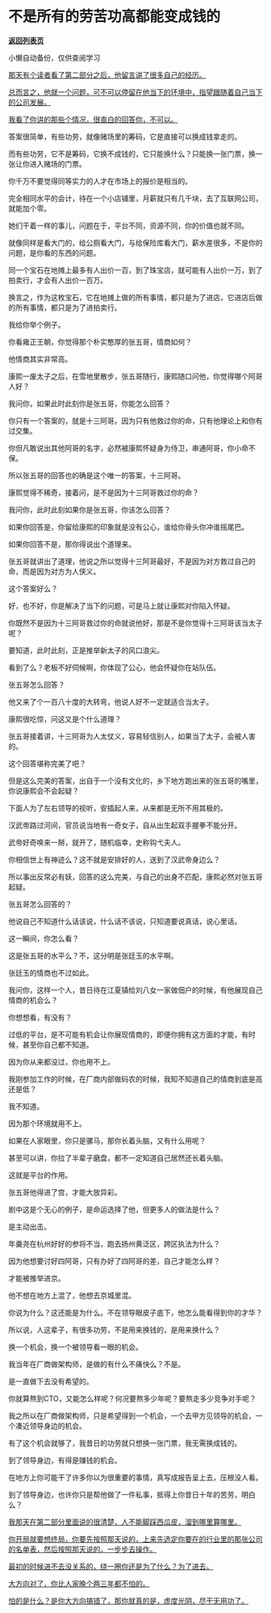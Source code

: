 # 不是所有的劳苦功高都能变成钱的

[**返回列表页**](/gzh/记忆承载)

小懒自动备份，仅供查阅学习

[那天有个读者看了第二部分之后，他留言讲了很多自己的经历。](https://mp.weixin.qq.com/s?__biz=Mzg4MTg2MzU3Mg==&mid=2247484474&idx=1&sn=8f4152d840eea7712be2455817e5e631&scene=21#wechat_redirect)

[总而言之，他就一个问题，可不可以停留在他当下的环境中，指望跟随着自己当下的公司发展。](https://mp.weixin.qq.com/s?__biz=Mzg4MTg2MzU3Mg==&mid=2247484474&idx=1&sn=8f4152d840eea7712be2455817e5e631&scene=21#wechat_redirect)

[我看了你讲的那些个情况，很直白的回答你，不可以。](https://mp.weixin.qq.com/s?__biz=Mzg4MTg2MzU3Mg==&mid=2247484474&idx=1&sn=8f4152d840eea7712be2455817e5e631&scene=21#wechat_redirect)  

答案很简单，有些功劳，就像赌场里的筹码，它是直接可以换成钱拿走的。  

而有些功劳，它不是筹码，它换不成钱的，它只能换什么？只能换一张门票，换一张让你进入赌场的门票。

你千万不要觉得同等实力的人才在市场上的报价是相当的。  

完全相同水平的会计，待在一个小店铺里，月薪就只有几千块，去了互联网公司，就能加个零。

她们干着一样的事儿，问题在于，平台不同，资源不同，你的价值也就不同。

就像同样是看大门的，给公厕看大门，与给保险库看大门，薪水差很多，不是你的问题，是你看的东西的问题。

同一个宝石在地摊上最多有人出价一百，到了珠宝店，就可能有人出价一万，到了拍卖行，才会有人出价一百万。  

换言之，作为这枚宝石，它在地摊上做的所有事情，都只是为了进店，它进店后做的所有事情，都只是为了进拍卖行。  

我给你举个例子。  

你看雍正王朝，你觉得那个朴实憨厚的张五哥，情商如何？  

他情商其实非常高。

康熙一废太子之后，在雪地里散步，张五哥随行，康熙随口问他，你觉得哪个阿哥人好？  

我问你，如果此时此刻你是张五哥，你能怎么回答？  

你只有一个答案的，就是十三阿哥。因为只有他救过你的命，只有他理论上和你有过交集。

你但凡敢说出其他阿哥的名字，必然被康熙怀疑身为侍卫，串通阿哥，你小命不保。

所以张五哥的回答也的确是这个唯一的答案，十三阿哥。

康熙觉得不稀奇，接着问，是不是因为十三阿哥救过你的命？

我问你，此时此刻如果你是张五哥，你该怎么回答？

如果你回答是，你留给康熙的印象就是没有公心，谁给你骨头你冲谁摇尾巴。  

如果你回答不是，那你得说出个道理来。  

张五哥就讲出了道理，他说之所以觉得十三阿哥最好，不是因为对方救过自己的命，而是因为对方为人侠义。  

这个答案好么？  

好，也不好，你是解决了当下的问题，可是马上就让康熙对你陷入怀疑。

你既然不是因为十三阿哥救过你的命就说他好，那是不是你觉得十三阿哥该当太子呢？

要知道，此时此刻，正是推举新太子的风口浪尖。

看到了么？老板不好伺候啊，你体现了公心，他会怀疑你在站队伍。  

张五哥怎么回答？  

他又来了个一百八十度的大转弯，他说人好不一定就适合当太子。  

康熙很吃惊，问这又是个什么道理？  

张五哥接着讲，十三阿哥为人太仗义，容易轻信别人，如果当了太子，会被人害的。

这个回答堪称完美了吧？  

但是这么完美的答案，出自于一个没有文化的，乡下地方跑出来的张五哥的嘴里，你说康熙会不会起疑？

下面人为了左右领导的视听，安插起人来，从来都是无所不用其极的。

汉武帝路过河间，官员说当地有一奇女子，自从出生起双手握拳不能分开。  

武帝好奇唤来一掰，就开了，随机临幸，史称钩弋夫人。

你相信世上有神迹么？这不就是安排好的人，送到了汉武帝身边么？

所以事出反常必有妖，回答的这么完美，与自己的出身不匹配，康熙必然对张五哥起疑。  

张五哥怎么回答的？

他说自己不知道什么话该说，什么话不该说，只知道要说真话，说心里话。

这一瞬间，你怎么看？  

这是张五哥的水平么？不，这分明是张廷玉的水平啊。  

张廷玉的情商也不过如此。

我问你，这样一个人，昔日待在江夏镇给刘八女一家做佃户的时候，有他展现自己情商的机会么？  

你想想看，有没有？  

过低的平台，是不可能有机会让你展现情商的，即便你拥有这方面的才能，有时候，甚至你自己都不知道。  

因为你从来都没过，你也用不上。

我刚参加工作的时候，在厂商内部做码农的时候，我知不知道自己的情商到底是高还是低？  

我不知道。

因为那个环境就用不上。

如果在人家眼里，你只是骡马，那你长着头脑，又有什么用呢？

甚至可以讲，你拉了半辈子磨盘，都不一定知道自己居然还长着头脑。  

这就是平台的作用。

张五哥他得进了宫，才能大放异彩。  

剧中这是个无心的例子，是命运选择了他，但更多人的做法是什么？  

是主动出击。

年羹尧在杭州好好的参将不当，跑去扬州黄泛区，跨区执法为什么？  

因为他想要讨好四阿哥，只有办好了四阿哥的差，自己才能怎么样？

才能被推举进京。

他不想在地方上混了，他想去京城里混。

你说为什么？这还能是为什么。不在领导眼皮子底下，他怎么能看得到你的才华？

所以说，人这辈子，有很多功劳，不是用来换钱的，是用来换什么？  

换一个机会，换一个被领导看一眼的机会。

我当年在厂商做架构师，是做的有什么不痛快么？不是。  

是一直做下去没有希望的。  

你就算熬到CTO，又能怎么样呢？何况要熬多少年呢？要熬走多少竞争对手呢？

我之所以在厂商做架构师，只是希望得到一个机会，一个去甲方见领导的机会，一个凑近领导身边的机会。  

有了这个机会就够了，我昔日的功劳就只想换一张门票，我无需换成钱的。  

到了领导身边，有得是赚钱的机会。

在地方上你可能干了许多你以为很重要的事情，真写成报告呈上去，压根没人看。  

到了领导身边，也许你只是帮他做了一件私事，抵得上你昔日十年的苦劳，明白么？

[我那天在第二部分里面说的很清楚，人不能脚踩西瓜皮，溜到哪里算哪里。](https://mp.weixin.qq.com/s?__biz=Mzg4MTg2MzU3Mg==&mid=2247484474&idx=1&sn=8f4152d840eea7712be2455817e5e631&scene=21#wechat_redirect)

[你开局就要想终局，你要先按照那天说的，上来先选定你要在的行业里的那张公司的名单表，然后按照那天说的，一步步去操作。  
](https://mp.weixin.qq.com/s?__biz=Mzg4MTg2MzU3Mg==&mid=2247484474&idx=1&sn=8f4152d840eea7712be2455817e5e631&scene=21#wechat_redirect)

[最初的时候进不去没关系的，绕一圈你还是为了什么？为了进去。  
](https://mp.weixin.qq.com/s?__biz=Mzg4MTg2MzU3Mg==&mid=2247484474&idx=1&sn=8f4152d840eea7712be2455817e5e631&scene=21#wechat_redirect)

[大方向对了，你比人家晚个两三年都不怕的。  
](https://mp.weixin.qq.com/s?__biz=Mzg4MTg2MzU3Mg==&mid=2247484474&idx=1&sn=8f4152d840eea7712be2455817e5e631&scene=21#wechat_redirect)

[怕的是什么？是你大方向搞错了，那你就真的是，虚度光阴，尽干无用功了。](https://mp.weixin.qq.com/s?__biz=Mzg4MTg2MzU3Mg==&mid=2247484474&idx=1&sn=8f4152d840eea7712be2455817e5e631&scene=21#wechat_redirect)

